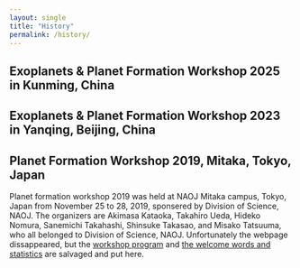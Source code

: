```yaml
---
layout: single
title: "History"
permalink: /history/
---
```


## Exoplanets & Planet Formation Workshop 2025 in Kunming, China

## Exoplanets & Planet Formation Workshop 2023 in Yanqing, Beijing, China

## Planet Formation Workshop 2019, Mitaka, Tokyo, Japan

Planet formation workshop 2019 was held at NAOJ Mitaka campus, Tokyo, Japan from November 25 to 28, 2019, sponsered by Division of Science, NAOJ.
The organizers are Akimasa Kataoka, Takahiro Ueda, Hideko Nomura, Sanemichi Takahashi, Shinsuke Takasao, and Misako Tatsuuma, who all belonged to Division of Science, NAOJ. 
Unfortunately the webpage dissappeared, but the [workshop program](assets/PFW2019_program.pdf) and [the welcome words and statistics](assets/PFW2019_kataoka.pdf) are salvaged and put here.
